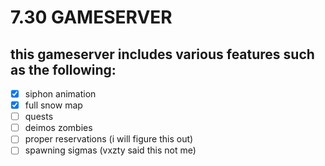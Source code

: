 # 7.30 GAMESERVER

## this gameserver includes various features such as the following:
- [x] siphon animation
- [x] full snow map
- [ ] quests
- [ ] deimos zombies
- [ ] proper reservations (i will figure this out)
- [ ] spawning sigmas (vxzty said this not me)
